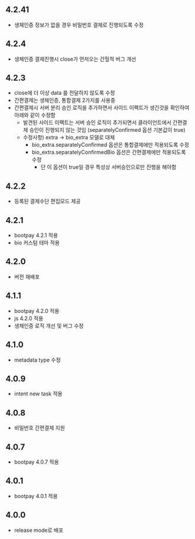 ## 4.2.41
* 생체인증 정보가 없을 경우 비밀번호 결제로 진행되도록 수정

## 4.2.4
* 생체인증 결제진행시 close가 먼저오는 간헐적 버그 개선 

## 4.2.3
* close에 더 이상 data 를 전달하지 않도록 수정 
* 간편결제는 생체인증, 통합결제 2가지를 사용중
* 간편결제시 서버 분리 승인 로직을 추가하면서 사이드 이펙트가 생긴것을 확인하여 아래와 같이 수정함
    * 발견된 사이드 이펙트는 서버 승인 로직이 추가되면서 클라이언트에서 간편결제 승인이 진행되지 않는 것임 (separatelyConfirmed 옵션 기본값이 true)
    * 수정사항) extra -> bio_extra 모델로 대체
        * bio_extra.separatelyConfirmed 옵션은 통합결제에만 적용되도록 수정
        * bio_extra.separatelyConfirmedBio 옵션은 간편결제에만 적용되도록 수정
            - 단 이 옵션이 true일 경우 특성상 서버승인으로만 진행을 해야함

## 4.2.2
* 등록된 결제수단 편집모드 제공 

## 4.2.1
* bootpay 4.2.1 적용
* bio 커스텀 테마 적용  

## 4.2.0
* 버전 재배포

## 4.1.1
* bootpay 4.2.0 적용
* js 4.2.0 적용
* 생체인증 로직 개선 및 버그 수정 

## 4.1.0
* metadata type 수정 

## 4.0.9
* intent new task 적용 

## 4.0.8
* 비밀번호 간편결제 지원

## 4.0.7
* bootpay 4.0.7 적용

## 4.0.1
* bootpay 4.0.1 적용 

## 4.0.0
* release mode로 배포
   